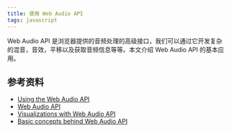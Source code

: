 ```yaml
---
title: 使用 Web Audio API
tags: javascript
---
```


Web Audio API 是浏览器提供的音频处理的高级接口，我们可以通过它开发复杂的混音，音效，平移以及获取音频信息等等。本文介绍 Web Audio API 的基本应用。

## 参考资料
- [Using the Web Audio API](https://developer.mozilla.org/en-US/docs/Web/API/Web_Audio_API/Using_Web_Audio_API)
- [Web Audio API](https://developer.mozilla.org/en-US/docs/Web/API/Web_Audio_API)
- [Visualizations with Web Audio API](https://developer.mozilla.org/en-US/docs/Web/API/Web_Audio_API/Visualizations_with_Web_Audio_API)
- [Basic concepts behind Web Audio API](https://developer.mozilla.org/zh-CN/docs/Web/API/Web_Audio_API/Basic_concepts_behind_Web_Audio_API)
